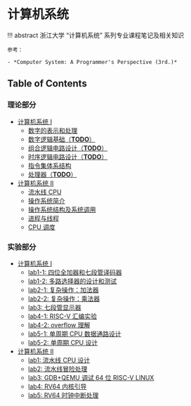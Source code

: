 # 计算机系统

!!! abstract
    浙江大学 “计算机系统” 系列专业课程笔记及相关知识

    参考：

    - *Computer System: A Programmer's Perspective (3rd.)*

## Table of Contents
### 理论部分
- [计算机系统 Ⅰ](cs1)
    - [数字的表示和处理](cs1/topic1)
    - [数字逻辑基础（**TODO**）](cs1/topic2)
    - [组合逻辑电路设计（**TODO**）](cs1/topic3)
    - [时序逻辑电路设计（**TODO**）](cs1/topic4)
    - [指令集体系结构](cs1/topic5)
    - [处理器（**TODO**）](cs1/topic6)
- [计算机系统 Ⅱ](cs2)
    - [流水线 CPU](cs2/topic1)
    - [操作系统简介](cs2/topic2)
    - [操作系统结构及系统调用](cs2/topic3)
    - [进程与线程](cs2/topic4)
    - [CPU 调度](cs2/topic5)

### 实验部分
- [计算机系统 Ⅰ](cs1)
    - [lab1-1: 四位全加器和七段管译码器](lab1-1)
    - [lab1-2: 多路选择器的设计和测试](lab1-2)
    - [lab2-1: 复杂操作：加法器](lab2-1)
    - [lab2-2: 复杂操作：乘法器](lab2-2)
    - [lab3: 七段管显示器](lab3)
    - [lab4-1: RISC-V 汇编实验](lab4-1)
    - [lab4-2: overflow 理解](lab4-2)
    - [lab5-1: 单周期 CPU 数据通路设计](lab5-1)
    - [lab5-2: 单周期 CPU 设计](lab5-2)
- [计算机系统 Ⅱ](cs2)
    - [lab1: 流水线 CPU 设计](lab1)
    - [lab2: 流水线冒险处理](lab2)
    - [lab3: GDB+QEMU 调试 64 位 RISC-V LINUX](lab3)
    - [lab4: RV64 内核引导](lab4)
    - [lab5: RV64 时钟中断处理](lab5)